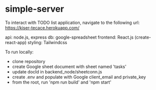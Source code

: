 # simple-server

To interact with TODO list application, navigate to the following url:
https://kiser-tecace.herokuapp.com/

api: node.js, express
db: google-spreadsheet
frontend: React.js (create-react-app)
styling: Tailwindcss

To run locally:
- clone repository
- create Google sheet document with sheet named 'tasks'
- update docId in backend_node/sheetconn.js
- create .env and populate with Google client_email and private_key
- from the root, run 'npm run build' and 'npm start'

